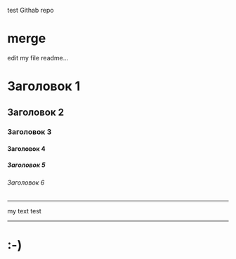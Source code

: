 test Githab repo

merge
=======
edit my file readme...
# Заголовок 1 
## Заголовок 2 
### Заголовок 3 
#### Заголовок 4 
##### Заголовок 5 
###### Заголовок 6
-------------------------------------
my text test
************************************
:-)
====================================